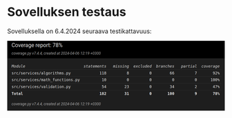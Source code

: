 # Sovelluksen testaus

Sovelluksella on 6.4.2024 seuraava testikattavuus:

![Testikattavuus](docs/testikattavuus_viikko_3.png)
